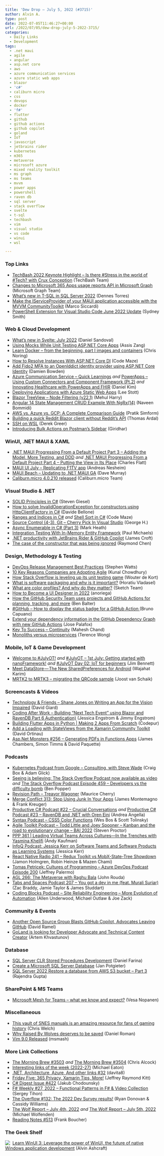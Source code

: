 ```yaml
---
title: 'Dew Drop – July 5, 2022 (#3715)'
author: Alvin A.
type: post
date: 2022-07-05T11:46:27+00:00
url: /2022/07/05/dew-drop-july-5-2022-3715/
categories:
  - Daily Links
  - Development
tags:
  - .net maui
  - agile
  - angular
  - asp.net core
  - aws
  - azure communication services
  - azure static web apps
  - blazor
  - 'c#'
  - caliburn micro
  - css
  - devops
  - docker
  - 'f#'
  - flutter
  - github
  - github actions
  - github copilot
  - goland
  - IoT
  - javascript
  - jetbrains rider
  - kubernetes
  - m365
  - metaverse
  - microsoft azure
  - mixed reality toolkit
  - ms graph
  - ms teams
  - mvvm
  - power apps
  - powershell
  - raven db
  - sql server
  - stack overflow
  - svelte
  - t-sql
  - techbash
  - vim
  - visual studio
  - vs code
  - winui
  - wsl

---
```

### <a name="top"></a>Top Links

  * <a href="https://www.techbash.com/blog/2022/07/02/techbash-2022-keynote-highlight-is-there-stress-in-the-world-of-tech-with-crux-conception" target="_blank" rel="noopener">TechBash 2022 Keynote Highlight &#8211; Is there #Stress in the world of #Tech? with Crux Conception</a> (TechBash Team)
  * <a href="https://devblogs.microsoft.com/microsoft365dev/changes-to-microsoft-365-apps-usage-reports-api-in-microsoft-graph/?WT.mc_id=DOP-MVP-4025064" target="_blank" rel="noopener">Changes to Microsoft 365 Apps usage reports API in Microsoft Graph</a> (Microsoft Graph Team)
  * <a href="https://www.red-gate.com/simple-talk/blogs/whats-new-in-t-sql-in-sql-server-2022/" target="_blank" rel="noopener">What’s new in T-SQL in SQL Server 2022</a> (Dennes Torres)
  * <a href="https://msicc.net/make-the-iserviceprovider-of-your-maui-application-accessible-with-the-mvvm-communitytoolkit/" target="_blank" rel="noopener">Make the IServiceProvider of your MAUI application accessible with the MVVM CommunityToolkit</a> (Marco Siccardi)
  * <a href="https://devblogs.microsoft.com/powershell/powershell-extension-for-visual-studio-code-june-2022-update/?WT.mc_id=DOP-MVP-4025064" target="_blank" rel="noopener">PowerShell Extension for Visual Studio Code June 2022 Update</a> (Sydney Smith)



### <a name="web"></a>Web & Cloud Development

  * <a href="https://svelte.dev/blog/whats-new-in-svelte-july-2022" target="_blank" rel="noopener">What&#8217;s new in Svelte: July 2022</a> (Daniel Sandoval)
  * <a href="https://www.telerik.com/blogs/using-mocks-while-unit-testing-aspnet-core-apps" target="_blank" rel="noopener">Using Mocks While Unit Testing ASP.NET Core Apps</a> (Assis Zang)
  * <a href="https://dev.to/azure/learn-docker-from-the-beginning-part-i-images-and-containers-2g6a" target="_blank" rel="noopener">Learn Docker &#8211; from the beginning, part I images and containers</a> (Chris Noring)
  * <a href="https://code-maze.com/aspnetcore-resolve-instances-with-dependency-injection/" target="_blank" rel="noopener">How to Resolve Instances With ASP.NET Core DI</a> (Code Maze)
  * <a href="https://damienbod.com/2022/07/04/add-fido2-mfa-to-an-openiddict-identity-provider-using-asp-net-core-identity/" target="_blank" rel="noopener">Add Fido2 MFA to an OpenIddict identity provider using ASP.NET Core Identity</a> (Damien Bowden)
  * <a href="https://techcommunity.microsoft.com/t5/healthcare-and-life-sciences/azure-communication-service-quick-learnings/ba-p/3563849?WT.mc_id=DOP-MVP-4025064" target="_blank" rel="noopener">Azure Communication Service &#8211; Quick Learnings</a> _and_ <a href="https://techcommunity.microsoft.com/t5/healthcare-and-life-sciences/powerapps-using-custom-connectors-and-component-framework-pt-2/ba-p/3563613?WT.mc_id=DOP-MVP-4025064" target="_blank" rel="noopener">PowerApps &#8211; Using Custom Connectors and Component Framework (Pt.2)</a> _and_ <a href="https://techcommunity.microsoft.com/t5/healthcare-and-life-sciences/innovating-healthcare-with-powerapps-and-fhir/ba-p/3511137?WT.mc_id=DOP-MVP-4025064" target="_blank" rel="noopener">Innovating Healthcare with PowerApps and FHIR</a> (Daniel Kim)
  * <a href="https://techcommunity.microsoft.com/t5/educator-developer-blog/deploying-applications-with-azure-static-web-apps/ba-p/3563506?WT.mc_id=DOP-MVP-4025064" target="_blank" rel="noopener">Deploying Applications with Azure Static Web Apps</a> (Lee Stott)
  * <a href="https://community.devexpress.com/blogs/aspnet/archive/2022/07/01/blazor-treeview-node-filtering-v22-1.aspx" target="_blank" rel="noopener">Blazor TreeView &#8211; Node Filtering (v22.1)</a> (Mehul Harry)
  * <a href="https://www.learmoreseekmore.com/2022/06/angular-14-statemanagement-crud-example-with-rxjs14.html" target="_blank" rel="noopener">Angular 14 State Management CRUD Example With NgRx(14)</a> (Naveen Bommidi)
  * <a href="https://www.simform.com/blog/aws-vs-azure-vs-gcp-a-complete-comparison-guide/" target="_blank" rel="noopener">AWS vs. Azure vs. GCP: A Complete Comparison Guide</a> (Pratik Simform)
  * <a href="https://blog.elmah.io/building-a-quick-reddit-blazor-client-without-reddits-api/" target="_blank" rel="noopener">Building a quick Reddit Blazor client without Reddit&#8217;s API</a> (Thomas Ardal)
  * <a href="http://aspiringcraftsman.com/2022/07/01/ssh-on-wsl.html" target="_blank" rel="noopener">SSH on WSL</a> (Derek Greer)
  * <a href="https://blog.postman.com/introducing-sidebar-bulk-actions/" target="_blank" rel="noopener">Introducing Bulk Actions on Postman’s Sidebar</a> (Giridhar)



### <a name="silverlight"></a>WinUI, .NET MAUI & XAML

  * <a href="https://www.softwaremeadows.com/posts/net_maui_progressing_from_a_default_project_part_3_-_adding_the_model_more_testing_and_ddd" target="_blank" rel="noopener">.NET MAUI Progressing From a Default Project Part 3 &#8211; Adding the Model, More Testing, and DDD</a> _and_ <a href="https://www.softwaremeadows.com/posts/net_maui_progressing_from_a_default_project_part_4_-_putting_the_view_in_its_place" target="_blank" rel="noopener">.NET MAUI Progressing From a Default Project Part 4 &#8211; Putting the View in Its Place</a> (Charles Flatt)
  * <a href="https://www.andreasnesheim.no/maui-ui-july-replicating-f1tv-app/" target="_blank" rel="noopener">MAUI UI July – Replicating F1TV app</a> (Andreas Nesheim)
  * <a href="https://blog.taranissoftware.com/maui-beach-updating-to-net-maui-ga" target="_blank" rel="noopener">MAUI Beach &#8211; Updating to .NET MAUI GA</a> (Dave Murray)
  * <a href="https://caliburnmicro.com/announcements/Caliburn.Micro-4.0.210-Released" target="_blank" rel="noopener">Caliburn.micro 4.0.210 released</a> (Caliburn.micro Team)



### <a name="dotnet"></a>Visual Studio & .NET

  * <a href="https://steven-giesel.com/blogPost/a252f2da-1ae8-4449-9b5f-43657308eabb" target="_blank" rel="noopener">SOLID Principles in C#</a> (Steven Giesel)
  * <a href="https://www.code4it.dev/blog/solve-constructor-exception-with-httpclientfactory" target="_blank" rel="noopener">How to solve InvalidOperationException for constructors using HttpClientFactory in C#</a> (Davide Bellone)
  * <a href="https://code-maze.com/csharp-ranges-and-indices/" target="_blank" rel="noopener">Ranges and Indices in C#</a> _and_ <a href="https://code-maze.com/shell-sort-csharp/" target="_blank" rel="noopener">Shell Sort in C#</a> (Code Maze)
  * <a href="https://www.c-sharpcorner.com/article/source-control-4-3-git-cherry-pick-in-visual-studio/" target="_blank" rel="noopener">Source Control (4-3), Git &#8211; Cherry Pick In Visual Studio</a> (George H.)
  * <a href="https://markheath.net/post/async-enumerable-3" target="_blank" rel="noopener">Async Enumerable in C# (Part 3)</a> (Mark Heath)
  * <a href="https://www.pmichaels.net/2022/07/03/integration-testing-with-in-memory-entity-framework/?utm_source=rss&utm_medium=rss&utm_campaign=integration-testing-with-in-memory-entity-framework" target="_blank" rel="noopener">Integration Testing With In-Memory Entity Framework</a> (Paul Michaels)
  * <a href="https://www.jamescroft.co.uk/net-productivity-with-jetbrains-rider-github-copilot/" target="_blank" rel="noopener">.NET productivity with JetBrains Rider & GitHub Copilot</a> (James Croft)
  * <a href="https://devblogs.microsoft.com/oldnewthing/20220704-00/?p=106828" target="_blank" rel="noopener">The case of the constructor that was being ignored</a> (Raymond Chen)



### <a name="design"></a>Design, Methodology & Testing

  * <a href="https://www.splunk.com/en_us/blog/learn/devops-release-management.html" target="_blank" rel="noopener">DevOps Release Management Best Practices</a> (Stephen Watts)
  * <a href="https://www.kunal-chowdhury.com/2022/07/agile.html" target="_blank" rel="noopener">10 Key Reasons Companies are Adopting Agile</a> (Kunal Chowdhury)
  * <a href="https://stackoverflow.blog/2022/07/04/how-stack-overflow-is-leveling-up-its-unit-testing-game/" target="_blank" rel="noopener">How Stack Overflow is leveling up its unit testing game</a> (Wouter de Kort)
  * <a href="https://www.advancedinstaller.com/what-is-software-packaging.html" target="_blank" rel="noopener">What is software packaging and why is it important?</a> (Horatiu Vladasel)
  * <a href="https://www.sketch.com/blog/2022/07/04/what-are-color-profiles/" target="_blank" rel="noopener">What are color profiles? And why do they matter?</a> (Sketch Team)
  * <a href="https://bootcamp.cvn.columbia.edu/blog/how-to-become-a-ui-designer/" target="_blank" rel="noopener">How to Become a UI Designer in 2022</a> (anoriega)
  * <a href="https://github.blog/2022-07-01-how-the-github-security-team-uses-projects-and-github-actions-for-planning-tracking-and-more/" target="_blank" rel="noopener">How the GitHub Security Team uses projects and GitHub Actions for planning, tracking, and more</a> (Ben Balter)
  * <a href="https://dev.to/azure/github-how-to-display-the-status-badge-for-a-github-action-5449" target="_blank" rel="noopener">#GitHub – How to display the status badge for a GitHub Action </a> (Bruno Capuano)
  * <a href="https://github.blog/2022-07-01-extend-your-dependency-information-in-the-github-dependency-graph-with-new-github-actions/" target="_blank" rel="noopener">Extend your dependency information in the GitHub Dependency Graph with new GitHub Actions</a> (Jose Palafox)
  * <a href="https://www.c-sharpcorner.com/article/key-to-success-continuity/" target="_blank" rel="noopener">Key To Success &#8211; Continuity</a> (Mahesh Chand)
  * <a href="https://octopus.com/blog/monoliths-vs-microservices" target="_blank" rel="noopener">Monoliths versus microservices</a> (Terence Wong)



### <a name="mobile"></a>Mobile, IoT & Game Development

  * <a href="https://dev.to/azure/welcome-to-julyot-3d69" target="_blank" rel="noopener">Welcome to #JulyOT!</a> _and_ <a href="https://dev.to/azure/01-getting-started-with-nanoframework-532c" target="_blank" rel="noopener">#JulyOT &#8211; 1st July: Getting started with nanoFramework!</a> _and_ <a href="https://dev.to/azure/02-iot-for-beginners-386j" target="_blank" rel="noopener">#JulyOT Day 02: IoT for beginners</a> (Jim Bennett)
  * <a href="https://medium.com/codechai/datastore-the-new-sharedpreferences-ad5ef3217189?source=rss----fc8393e7239---4" target="_blank" rel="noopener">Meet DataStore — The New SharedPreferences for Android</a> (Wajahat Karim)
  * <a href="https://localjoost.github.io/MRTK2-to-MRTK3-migrating-the-QRCode-sample/" target="_blank" rel="noopener">MRTK2 to MRTK3 &#8211; migrating the QRCode sample</a> (Joost van Schaik)



### Screencasts & Videos

  * <a href="https://davidgiard.com/shane-jones-on-writing-an-app-for-the-vision-impaired" target="_blank" rel="noopener">Technology & Friends &#8211; Shane Jones on Writing an App for the Vision Impaired</a> (David Giard)
  * <a href="http://www.youtube.com/watch?v=InO-gDV2ATY" target="_blank" rel="noopener">Coding After Work &#8211; Building &#8220;Next Tech Event&#8221; using Blazor and RavenDB Part 6 Authentication)</a> (Jessica Engstrom & Jimmy Engstrom)
  * <a href="http://www.youtube.com/watch?v=Vkm0O4B-vts" target="_blank" rel="noopener">Building Flutter Apps in Python | Making 2 Apps From Scratch</a> (Codepur)
  * <a href="https://www.youtube.com/watch?v=Ou7IZ7yZgKc" target="_blank" rel="noopener">Add a Loading with StateViews from the Xamarin Community Toolkit</a> (David Ortinau)
  * <a href="http://www.youtube.com/watch?v=wT7_8hpAdL8" target="_blank" rel="noopener">Asp.Net Monsters #256 &#8211; Generating PDFs in Functions Apps</a> (James Chambers, Simon Timms & David Paquette)



### Podcasts

  * <a href="https://kubernetespodcast.com/episode/183-consulting/" target="_blank" rel="noopener">Kubernetes Podcast from Google &#8211; Consulting, with Steve Wade</a> (Craig Box & Adam Glick)
  * <a href="https://stackoverflow.blog/2022/07/01/seeing-is-believing-the-stack-overflow-podcast-now-available-as-video/" target="_blank" rel="noopener">Seeing is believing: The Stack Overflow Podcast now available as video</a> _and_ <a href="https://stackoverflow.blog/2022/07/05/developers-vs-the-difficulty-bomb-ep-459/" target="_blank" rel="noopener">The Stack Overflow Podcast Episode 459 &#8211; Developers vs the difficulty bomb</a> (Ben Popper)
  * <a href="https://revisionpath.com/treavor-wagoner" target="_blank" rel="noopener">Revision Path &#8211; Treavor Wagoner</a> (Maurice Cherry)
  * <a href="http://www.mergeconflict.fm/313" target="_blank" rel="noopener">Merge Conflict 313: Stop Using Junk In Your Apps</a> (James Montemagno & Frank Kreuger)
  * <a href="https://anchor.fm/productivecsharp/episodes/22--Crucial-Conversations-e1kn2nc" target="_blank" rel="noopener">Productive C# Podcast #22 &#8211; Crucial Conversations</a> _and_ <a href="https://anchor.fm/productivecsharp/episodes/23--RavenDB-and--NET-with-Oren-Eini-e1kok46" target="_blank" rel="noopener">Productive C# Podcast #23 &#8211; RavenDB and .NET with Oren Eini</a> (Andrea Angella)
  * <a href="https://syntax.fm/show/479/css5-color-functions" target="_blank" rel="noopener">Syntax Podcast &#8211; CSS5 Color Functions</a> (Wes Bos & Scott Tolinsky)
  * <a href="https://agiletoolkit.libsyn.com/todd-little-and-joey-spooner-kanban-and-the-road-to-evolutionary-change-bai-2022" target="_blank" rel="noopener">Agile Toolkit Podcast &#8211; Todd Little and Joey Spooner &#8211; Kanban and the road to evolutionary change &#8211; BAI 2022</a> (Steven Proctor)
  * <a href="https://peopleandprojectspodcast.libsyn.com/ppp-361-leading-virtual-teams-across-culturesin-the-trenches-with-yasmina-khelifi" target="_blank" rel="noopener">PPP 361 | Leading Virtual Teams Across Cultures—In the Trenches with Yasmina Khelifi</a> (Andy Kaufman)
  * <a href="https://www.infoq.com/podcasts/software-learning-systems/" target="_blank" rel="noopener">InfoQ Podcast: Jessica Kerr on Software Teams and Software Products as Learning Systems</a> (Jessica Kerr)
  * <a href="https://www.reactnativeradio.com/episodes/rnr-241-redux-toolkit-vs-mobx-state-tree-showdown" target="_blank" rel="noopener">React Native Radio 241 &#8211; Redux Toolkit vs MobX-State-Tree Showdown</a> (Jamon Holmgren, Robin Heinze & Mazen Chami)
  * <a href="http://feed.azuredevops.show/tomas-petricek-cultures-of-programming-episode-200" target="_blank" rel="noopener">Tomas Petricek: Cultures of Programming &#8211; Azure DevOps Podcast Episode 200</a> (Jeffrey Palermo)
  * <a href="https://www.ageekleader.com/agl-266-the-metaverse-raghu-bala/" target="_blank" rel="noopener">AGL 266: The Metaverse with Raghu Bala</a> (John Rouda)
  * <a href="https://tabsandspaces.libsyn.com/207-you-got-a-dev-in-me-feat-murali-suriar" target="_blank" rel="noopener">Tabs and Spaces Podcast 207 &#8211; You got a dev in me (feat. Murali Suriar)</a> (Zac Braddy, Jamie Taylor & James Studdart)
  * <a href="https://www.codingblocks.net/podcast/more-evolution-of-automation/" target="_blank" rel="noopener">Coding Blocks Podcast &#8211; Site Reliability Engineering – More Evolution of Automation</a> (Allen Underwood, Michael Outlaw & Joe Zack)



### <a name="events"></a>Community & Events

  * <a href="https://visualstudiomagazine.com/articles/2022/07/01/leave-github.aspx" target="_blank" rel="noopener">Another Open Source Group Blasts GitHub Copilot, Advocates Leaving GitHub</a> (David Ramel)
  * <a href="https://blog.jetbrains.com/go/2022/07/01/goland-is-looking-for-developer-advocate-and-technical-content-creator/" target="_blank" rel="noopener">GoLand is looking for Developer Advocate and Technical Content Creator</a> (Artem Khvastunov)



### <a name="sql"></a>Database

  * <a href="https://www.mssqltips.com/sqlservertip/7299/build-clr-stored-procedure/" target="_blank" rel="noopener">SQL Server CLR Stored Procedures Development</a> (Daniel Farina)
  * <a href="https://www.mssqltips.com/sqlservertip/7304/create-database-sql-server/" target="_blank" rel="noopener">Create a Microsoft SQL Server Database</a> (Jan Potgieter)
  * <a href="https://www.mssqltips.com/sqlservertip/7303/restore-sql-server-2022-database-aws-s3-storage/" target="_blank" rel="noopener">SQL Server 2022 Restore a database from AWS S3 bucket &#8211; Part 3</a> (Rajendra Gupta)



### <a name="sp"></a>SharePoint & MS Teams

  * <a href="https://mymetaverseday.com/2022/07/01/meshteams/" target="_blank" rel="noopener">Microsoft Mesh for Teams – what we know and expect?</a> (Vesa Nopanen)



### <a name="misc"></a>Miscellaneous

  * <a href="https://www.theverge.com/2022/7/4/23194549/snes-super-nintendo-game-manuals-archive-peebs" target="_blank" rel="noopener">This vault of SNES manuals is an amazing resource for fans of gaming history</a> (Chris Welch)
  * <a href="https://winteriscoming.net/2022/07/04/why-raised-by-wolves-deserves-to-be-saved/" target="_blank" rel="noopener">Why Raised By Wolves deserves to be saved</a> (Daniel Roman)
  * <a href="https://developers.slashdot.org/story/22/07/04/193233/vim-90-released?utm_source=rss1.0mainlinkanon&utm_medium=feed" target="_blank" rel="noopener">Vim 9.0 Released</a> (msmash)



### <a name="links"></a>More Link Collections

  * <a href="https://blog.cwa.me.uk/2022/07/04/the-morning-brew-3503/" target="_blank" rel="noopener">The Morning Brew #3503</a> _and_ <a href="https://blog.cwa.me.uk/2022/07/05/the-morning-brew-3504/" target="_blank" rel="noopener">The Morning Brew #3504</a> (Chris Alcock)
  * <a href="https://samestuffdifferentday.com/2022/07/04/interesting-links-of-the-week-2022-27/" target="_blank" rel="noopener">Interesting links of the week (2022-27)</a> (Michael Eaton)
  * <a href="https://davidshergilashvili.space/2022/07/04/net-architecture-azure-and-other-links-32/" target="_blank" rel="noopener">.NET, Architecture, Azure, And other links #32</a> (davita8)
  * <a href="https://techcommunity.microsoft.com/t5/microsoft-mvp-award-program-blog/friday-five-365-privacy-xamarin-tips-more/ba-p/3563058?WT.mc_id=DOP-MVP-4025064" target="_blank" rel="noopener">Friday Five: 365 Privacy, Xamarin Tips, More!</a> (Jeffrey Raymond Kitt)
  * <a href="https://csharpdigest.net/digests/422" target="_blank" rel="noopener">C# Digest Issue #422</a> (Jakub Chodounsky)
  * <a href="https://sergeytihon.com/2022/07/02/f-weekly-27-2022-functional-patterns-in-f-video-collection/" target="_blank" rel="noopener">F# Weekly #27, 2022 – Functional Patterns in F# & Video Collection</a> (Sergey Tihon)
  * <a href="https://stackoverflow.blog/2022/07/01/the-overflow-132-the-2022-dev-survey-results/" target="_blank" rel="noopener">The Overflow #132: The 2022 Dev Survey results!</a> (Ryan Donovan & Cassidy Williams)
  * <a href="https://michael-wolfenden.github.io/2022/07/04/july-4th-2022/" target="_blank" rel="noopener">The Wolf Report &#8211; July 4th, 2022</a> _and_ <a href="https://michael-wolfenden.github.io/2022/07/05/july-5th-2022/" target="_blank" rel="noopener">The Wolf Report &#8211; July 5th, 2022</a> (Michael Wolfenden)
  * <a href="https://www.frankysnotes.com/2022/07/reading-notes-513.html" target="_blank" rel="noopener">Reading Notes #513</a> (Frank Boucher)



### <a name="shelf"></a>The Geek Shelf

<a href="https://www.amazon.com/dp/1800208669/" target="_blank" rel="noopener"><img decoding="async" align="left" style="margin: 0px 4px 0px 0px; border: 0px currentcolor; border-image: none; float: left; display: inline; background-image: none;" src="https://m.media-amazon.com/images/I/41Z9lMC71WL._SS135_.jpg" border="0" /></a>&nbsp;<a href="https://www.amazon.com/dp/1800208669/" target="_blank" rel="noopener">Learn WinUI 3: Leverage the power of WinUI, the future of native Windows application development</a> (Alvin Ashcraft)